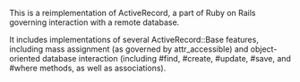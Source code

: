 This is a reimplementation of ActiveRecord, a part of Ruby on Rails governing interaction with a remote database.

It includes implementations of several ActiveRecord::Base features, including mass assignment (as governed by 
attr_accessible) and object-oriented database interaction (including #find, #create, #update, #save, and #where methods,
as well as associations).
